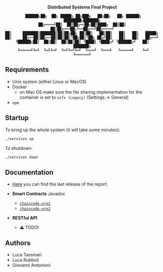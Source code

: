 <div style="text-align:center">

**Distributed Systems Final Project**

```
 ██████╗██╗  ██╗ █████╗ ██╗███╗   ██╗██╗   ██╗ ██████╗ ████████╗███████╗
██╔════╝██║  ██║██╔══██╗██║████╗  ██║██║   ██║██╔═══██╗╚══██╔══╝██╔════╝
██║     ███████║███████║██║██╔██╗ ██║██║   ██║██║   ██║   ██║   █████╗  
██║     ██╔══██║██╔══██║██║██║╚██╗██║╚██╗ ██╔╝██║   ██║   ██║   ██╔══╝  
╚██████╗██║  ██║██║  ██║██║██║ ╚████║ ╚████╔╝ ╚██████╔╝   ██║   ███████╗
 ╚═════╝╚═╝  ╚═╝╚═╝  ╚═╝╚═╝╚═╝  ╚═══╝  ╚═══╝   ╚═════╝    ╚═╝   ╚══════╝
```

</div>

## Requirements

- Unix system (either Linux or MacOS)
- Docker
  - on Mac OS make sure the file sharing implementation for the container is set to `osfx (Legacy)` (Settings -> General)
- `npm`

## Startup

To bring up the whole system (it will take some minutes):

```bash
./services up
```

To shutdown:
```bash
./services down
```

## Documentation

- [Here](https://github.com/tassiLuca/ds-project-antonioni-rubboli-tassinari-ay2223/releases/latest) you can find the last release of the report.

- **Smart Contracts** Javadoc
  - [`chaincode-org1`](https://tassiluca.github.io/ds-project-antonioni-rubboli-tassinari-ay2223/smart-contracts/javadoc/chaincode-org1/)
  - [`chaincode-org2`](https://tassiluca.github.io/ds-project-antonioni-rubboli-tassinari-ay2223/smart-contracts/javadoc/chaincode-org2/)

- **RESTful API**
  - :warning: TODO!

## Authors

- Luca Tassinari
- Luca Rubboli
- Giovanni Antonioni
